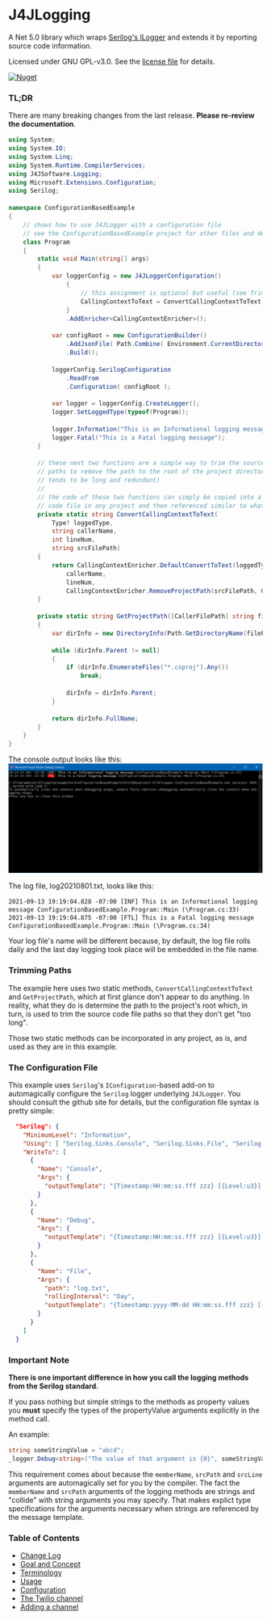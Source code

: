 # J4JLogging

A Net 5.0 library which wraps [Serilog's ILogger](https://github.com/serilog/serilog) and extends it by reporting source code information.

Licensed under GNU GPL-v3.0. See the [license file](license.md) for details.

[![Nuget](https://img.shields.io/nuget/v/J4JSoftware.Logging?style=flat-square)](https://www.nuget.org/packages/J4JSoftware.Logging/)

### TL;DR

There are many breaking changes from the last release. **Please re-review the documentation**.

```csharp
using System;
using System.IO;
using System.Linq;
using System.Runtime.CompilerServices;
using J4JSoftware.Logging;
using Microsoft.Extensions.Configuration;
using Serilog;

namespace ConfigurationBasedExample
{
    // shows how to use J4JLogger with a configuration file
    // see the ConfigurationBasedExample project for other files and details
    class Program
    {
        static void Main(string[] args)
        {
            var loggerConfig = new J4JLoggerConfiguration()
                {
                    // this assignment is optional but useful (see Trimming Paths below)
                    CallingContextToText = ConvertCallingContextToText
                }
                .AddEnricher<CallingContextEnricher>();

            var configRoot = new ConfigurationBuilder()
                .AddJsonFile( Path.Combine( Environment.CurrentDirectory, "appConfig.json" ), true )
                .Build();

            loggerConfig.SerilogConfiguration
                .ReadFrom
                .Configuration( configRoot );
                
            var logger = loggerConfig.CreateLogger();
            logger.SetLoggedType(typeof(Program));

            logger.Information("This is an Informational logging message");
            logger.Fatal("This is a Fatal logging message");
        }

        // these next two functions are a simple way to trim the source code file
        // paths to remove the path to the root of the project directory (which
        // tends to be long and redundant)
        //
        // the code of these two functions can simply be copied into a source
        // code file in any project and then referenced similar to what was done here.
        private static string ConvertCallingContextToText(
            Type? loggedType,
            string callerName,
            int lineNum,
            string srcFilePath)
        {
            return CallingContextEnricher.DefaultConvertToText(loggedType,
                callerName,
                lineNum,
                CallingContextEnricher.RemoveProjectPath(srcFilePath, GetProjectPath()));
        }

        private static string GetProjectPath([CallerFilePath] string filePath = "")
        {
            var dirInfo = new DirectoryInfo(Path.GetDirectoryName(filePath)!);

            while (dirInfo.Parent != null)
            {
                if (dirInfo.EnumerateFiles("*.csproj").Any())
                    break;

                dirInfo = dirInfo.Parent;
            }

            return dirInfo.FullName;
        }
    }
}
```

The console output looks like this:
![simple console output](docs/assets/config-based-example.png)

The log file, log20210801.txt, looks like this:

```log
2021-09-13 19:19:04.828 -07:00 [INF] This is an Informational logging message ConfigurationBasedExample.Program::Main (\Program.cs:33) 
2021-09-13 19:19:04.875 -07:00 [FTL] This is a Fatal logging message ConfigurationBasedExample.Program::Main (\Program.cs:34) 
```

Your log file's name will be different because, by default, the log file rolls daily and the last day logging took place will be embedded in the file name.

### Trimming Paths

The example here uses two static methods, `ConvertCallingContextToText` and `GetProjectPath`, which
at first glance don't appear to do anything. In reality, what they do is determine the path to the
project's root which, in turn, is used to trim the source code file paths so that they don't get
"too long".

Those two static methods can be incorporated in any project, as is, and used as they are in this
example.

### The Configuration File

This example uses `Serilog`'s `IConfiguration`-based add-on to automagically configure the `Serilog`
logger underlying `J4JLogger`. You should consult the github site for details, but the configuration file syntax is pretty simple:

```json
  "Serilog": {
    "MinimumLevel": "Information",
    "Using": [ "Serilog.Sinks.Console", "Serilog.Sinks.File", "Serilog.Sinks.Debug" ],
    "WriteTo": [
      {
        "Name": "Console",
        "Args": {
          "outputTemplate": "{Timestamp:HH:mm:ss.fff zzz} [{Level:u3}] {Message:lj} {CallingContext} {Exception}{NewLine}"
        }
      },
      {
        "Name": "Debug",
        "Args": {
          "outputTemplate": "{Timestamp:HH:mm:ss.fff zzz} [{Level:u3}] {Message:lj} {CallingContext} {Exception}"
        }
      },
      {
        "Name": "File",
        "Args": {
          "path": "log.txt",
          "rollingInterval": "Day",
          "outputTemplate": "{Timestamp:yyyy-MM-dd HH:mm:ss.fff zzz} [{Level:u3}] {Message:lj} {CallingContext} {Exception}{NewLine}"
        }
      }
    ]
  }
```

### Important Note

**There is one important difference in how you call the logging methods
from the Serilog standard.** 

If you pass nothing but simple strings to the methods as property values you **must** specify the types of 
the propertyValue arguments explicitly in the method call. 

An example:

```csharp
string someStringValue = "abcd";
_logger.Debug<string>("The value of that argument is {0}", someStringValue);
```

This requirement comes about because the `memberName`, `srcPath` and `srcLine` 
arguments are automagically set for you by the compiler. The fact the 
`memberName` and `srcPath` arguments of the logging methods are strings and
"collide" with string arguments you may specify. That makes explict type 
specifications for the arguments necessary when strings are referenced by the message template.

### Table of Contents

- [Change Log](docs/changes.md)
- [Goal and Concept](docs/goal-concept.md)
- [Terminology](docs/terminology.md)
- [Usage](docs/usage.md)
- [Configuration](docs/configuration.md)
- [The Twilio channel](docs/twilio.md)
- [Adding a channel](docs/channel.md)
